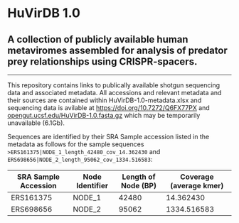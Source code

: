# HuVirDB 1.0
## A collection of publicly available human metaviromes assembled for analysis of predator prey relationships using CRISPR-spacers.
***

This repository contains links to publically available shotgun sequencing data and associated metadata. All accessions and relevant metadata and their sources are contained within HuVirDB-1.0-metadata.xlsx and sequencing data is avilable at https://doi.org/10.7272/Q6FX77PX and [opengut.ucsf.edu/HuVirDB-1.0.fasta.gz](https://opengut.ucsf.edu/HuVirDB-1.0.fasta.gz) which may be temporarily unavailable (6.1Gb).

Sequences are identified by their SRA Sample accession listed in the metadata as follows for the sample sequences `>ERS161375|NODE_1_length_42480_cov_14.362430` and `ERS698656|NODE_2_length_95062_cov_1334.516583`:

SRA Sample Accession | Node Identifier | Length of Node (BP)  | Coverage (average kmer)
---------|---------|---------|-----------
ERS161375 | NODE_1 | 42480 |  14.362430
ERS698656 | NODE_2 | 95062 | 1334.516583
